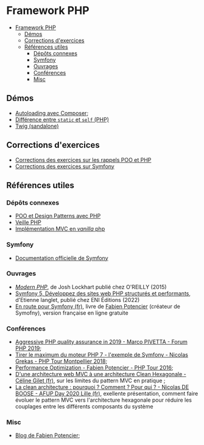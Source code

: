 # Framework PHP

- [Framework PHP](#framework-php)
  - [Démos](#démos)
  - [Corrections d'exercices](#corrections-dexercices)
  - [Références utiles](#références-utiles)
    - [Dépôts connexes](#dépôts-connexes)
    - [Symfony](#symfony)
    - [Ouvrages](#ouvrages)
    - [Conférences](#conférences)
    - [Misc](#misc)

## Démos

- [Autoloading avec Composer](./demos/composer-autoloading/);
- [Différence entre `static` et `self` (PHP)](./demos/php:static-vs-self/)
- [Twig (sandalone)](./demos/twig)

## Corrections d'exercices

- [Corrections des exercices sur les rappels POO et PHP](./corrections/poo-exercice1/)
- [Corrections des exercices sur Symfony](./corrections/symfony/)

## Références utiles

### Dépôts connexes

- [POO et Design Patterns avec PHP](https://github.com/paul-schuhm/design-patterns)
- [Veille PHP](https://github.com/paul-schuhm/veille-php)
- [Implémentation MVC en *vanilla* php](https://github.com/paul-schuhm/mvc-vanilla-php)

### Symfony

- [Documentation officielle de Symfony](https://symfony.com/doc/current/index.html)

### Ouvrages

- [*Modern PHP*](https://www.oreilly.com/library/view/modern-php/9781491905173/), de Josh Lockhart publié chez O'REILLY (2015)
- [Symfony 5, Développez des sites web PHP structurés et performants](https://www.editions-eni.fr/livre/symfony-5-developpez-des-sites-web-php-structures-et-performants-9782409037221), d'Etienne langlet, publié chez ENI Éditions (2022)
- [En route pour Symfony (fr)](https://symfony.com/doc/6.4/the-fast-track/fr/index.html), livre de [Fabien Potencier](https://booknode.com/auteur/fabien-potencier/biographie) (créateur de Symofny), version française en ligne gratuite

### Conférences

- [Aggressive PHP quality assurance in 2019 - Marco PIVETTA - Forum PHP 2019](https://www.youtube.com/watch?v=i2-VLVucPJE&list=PLS3XEhTy6-Ale8Et6pxRR2I3LYNt8-rX3&index=53);
- [Tirer le maximum du moteur PHP 7 - l'exemple de Symfony - Nicolas Grekas - PHP Tour Montpellier 2018](https://www.youtube.com/watch?v=sliLs1hTvBc&list=PLS3XEhTy6-Ale8Et6pxRR2I3LYNt8-rX3&index=76);
- [Performance Optimization - Fabien Potencier - PHP Tour 2016](https://www.youtube.com/watch?v=VuwyY_akLMA&list=PLS3XEhTy6-Ale8Et6pxRR2I3LYNt8-rX3&index=87);
- [D'une architecture web MVC à une architecture Clean Hexagonale - Céline Gilet (fr)](https://www.youtube.com/watch?v=e3K0_URBxRI&list=PLS3XEhTy6-Ale8Et6pxRR2I3LYNt8-rX3&index=111), sur les limites du pattern MVC en pratique ;
- [La clean architecture : pourquoi ? Comment ? Pour qui ? - Nicolas DE BOOSE - AFUP Day 2020 Lille (fr)](https://www.youtube.com/watch?v=LTxJFQ6xmzM&list=PLS3XEhTy6-Ale8Et6pxRR2I3LYNt8-rX3&index=114), exellente présentation, comment faire évoluer le pattern MVC vers l'architecture hexagonale pour réduire les couplages entre les différents composants du système

### Misc

- [Blog de Fabien Potencier](https://fabien.potencier.org/);